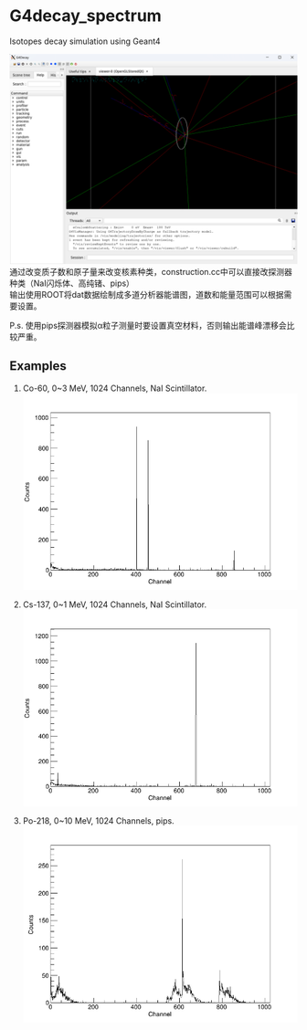 # G4decay_spectrum
Isotopes decay simulation using Geant4  

![Cow2](https://github.com/lcyf9102s/G4decay_spectrum/raw/main/images/vis.png "Cow1")  
通过改变质子数和原子量来改变核素种类，construction.cc中可以直接改探测器种类（NaI闪烁体、高纯锗、pips）  
输出使用ROOT将dat数据绘制成多道分析器能谱图，道数和能量范围可以根据需要设置。  

P.s. 使用pips探测器模拟α粒子测量时要设置真空材料，否则输出能谱峰漂移会比较严重。  

## Examples
1. Co-60, 0~3 MeV, 1024 Channels, NaI Scintillator.  
![Co-60](https://github.com/lcyf9102s/G4decay_spectrum/raw/main/images/Co60_0_3_1024.png "Co-60")  

2. Cs-137, 0~1 MeV, 1024 Channels, NaI Scintillator.
![Cs-137](https://github.com/lcyf9102s/G4decay_spectrum/raw/main/images/Cs137_0_1_1024.png "Cs-137")  

3. Po-218, 0~10 MeV, 1024 Channels, pips.
![Po-218](https://github.com/lcyf9102s/G4decay_spectrum/raw/main/images/Po218_0_10_1024.png "Po-218")  